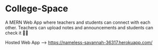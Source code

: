 # College-Space
A MERN Web App where teachers and students can connect with each other. Teachers can upload notes and announcements and students can check it 🧑‍💻

Hosted Web App -->
https://nameless-savannah-36317.herokuapp.com/
